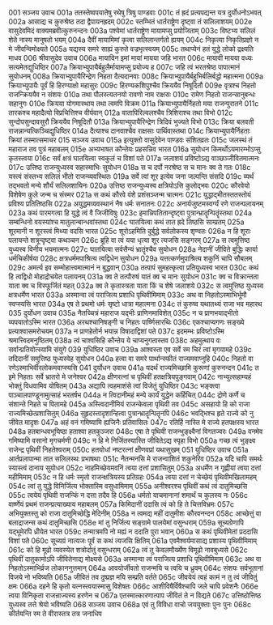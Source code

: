 001	सञ्जय उवाच
001a	ततस्तेष्वपयातेषु रथेषु त्रिषु पाण्डवाः
001c	तं ह्रदं प्रत्यपद्यन्त यत्र दुर्योधनोऽभवत्
002a	आसाद्य च कुरुश्रेष्ठ तदा द्वैपायनह्रदम्
002c	स्तम्भितं धार्तराष्ट्रेण दृष्ट्वा तं सलिलाशयम्
002e	वासुदेवमिदं वाक्यमब्रवीत्कुरुनन्दनः
003a	पश्येमां धार्तराष्ट्रेण मायामप्सु प्रयोजिताम्
003c	विष्टभ्य सलिलं शेते नास्य मानुषतो भयम्
004a	दैवीं मायामिमां कृत्वा सलिलान्तर्गतो ह्ययम्
004c	निकृत्या निकृतिप्रज्ञो न मे जीवन्विमोक्ष्यते
005a	यद्यस्य समरे साह्यं कुरुते वज्रभृत्स्वयम्
005c	तथाप्येनं हतं युद्धे लोको द्रक्ष्यति माधव
006	श्रीवासुदेव उवाच
006a	मायाविन इमां मायां मायया जहि भारत
006c	मायावी मायया वध्यः सत्यमेतद्युधिष्ठिर
007a	क्रियाभ्युपायैर्बहुलैर्मायामप्सु प्रयोज्य ह
007c	जहि त्वं भरतश्रेष्ठ पापात्मानं सुयोधनम्
008a	क्रियाभ्युपायैरिन्द्रेण निहता दैत्यदानवाः
008c	क्रियाभ्युपायैर्बहुभिर्बलिर्बद्धो महात्मना
009a	क्रियाभ्युपायैः पूर्वं हि हिरण्याक्षो महासुरः
009c	हिरण्यकशिपुश्चैव क्रिययैव निषूदितौ
009e	वृत्रश्च निहतो राजन्क्रिययैव न संशयः
010a	तथा पौलस्त्यतनयो रावणो नाम राक्षसः
010c	रामेण निहतो राजन्सानुबन्धः सहानुगः
010e	क्रियया योगमास्थाय तथा त्वमपि विक्रम
011a	क्रियाभ्युपायैर्निहतो मया राजन्पुरातने
011c	तारकश्च महादैत्यो विप्रचित्तिश्च वीर्यवान्
012a	वातापिरिल्वलश्चैव त्रिशिराश्च तथा विभो
012c	सुन्दोपसुन्दावसुरौ क्रिययैव निषूदितौ
013a	क्रियाभ्युपायैरिन्द्रेण त्रिदिवं भुज्यते विभो
013c	क्रिया बलवती राजन्नान्यत्किञ्चिद्युधिष्ठिर
014a	दैत्याश्च दानवाश्चैव राक्षसाः पार्थिवास्तथा
014c	क्रियाभ्युपायैर्निहताः क्रियां तस्मात्समाचर
015	सञ्जय उवाच
015a	इत्युक्तो वासुदेवेन पाण्डवः संशितव्रतः
015c	जलस्थं तं महाराज तव पुत्रं महाबलम्
015e	अभ्यभाषत कौन्तेयः प्रहसन्निव भारत
016a	सुयोधन किमर्थोऽयमारम्भोऽप्सु कृतस्त्वया
016c	सर्वं क्षत्रं घातयित्वा स्वकुलं च विशां पते
017a	जलाशयं प्रविष्टोऽद्य वाञ्छञ्जीवितमात्मनः
017c	उत्तिष्ठ राजन्युध्यस्व सहास्माभिः सुयोधन
018a	स च दर्पो नरश्रेष्ठ स च मानः क्व ते गतः
018c	यस्त्वं संस्तभ्य सलिलं भीतो राजन्व्यवस्थितः
019a	सर्वे त्वां शूर इत्येव जना जल्पन्ति संसदि
019c	व्यर्थं तद्भवतो मन्ये शौर्यं सलिलशायिनः
020a	उत्तिष्ठ राजन्युध्यस्व क्षत्रियोऽसि कुलोद्भवः
020c	कौरवेयो विशेषेण कुले जन्म च संस्मर
021a	स कथं कौरवे वंशे प्रशंसञ्जन्म चात्मनः
021c	युद्धाद्भीतस्ततस्तोयं प्रविश्य प्रतितिष्ठसि
022a	अयुद्धमव्यवस्थानं नैष धर्मः सनातनः
022c	अनार्यजुष्टमस्वर्ग्यं रणे राजन्पलायनम्
023a	कथं पारमगत्वा हि युद्धे त्वं वै जिजीविषुः
023c	इमान्निपतितान्दृष्ट्वा पुत्रान्भ्रातॄन्पितॄंस्तथा
024a	सम्बन्धिनो वयस्यांश्च मातुलान्बान्धवांस्तथा
024c	घातयित्वा कथं तात ह्रदे तिष्ठसि साम्प्रतम्
025a	शूरमानी न शूरस्त्वं मिथ्या वदसि भारत
025c	शूरोऽहमिति दुर्बुद्धे सर्वलोकस्य शृण्वतः
026a	न हि शूराः पलायन्ते शत्रून्दृष्ट्वा कथञ्चन
026c	ब्रूहि वा त्वं यया धृत्या शूर त्यजसि सङ्गरम्
027a	स त्वमुत्तिष्ठ युध्यस्व विनीय भयमात्मनः
027c	घातयित्वा सर्वसैन्यं भ्रातॄंश्चैव सुयोधन
028a	नेदानीं जीविते बुद्धिः कार्या धर्मचिकीर्षया
028c	क्षत्रधर्ममपाश्रित्य त्वद्विधेन सुयोधन
029a	यत्तत्कर्णमुपाश्रित्य शकुनिं चापि सौबलम्
029c	अमर्त्य इव सम्मोहात्त्वमात्मानं न बुद्धवान्
030a	तत्पापं सुमहत्कृत्वा प्रतियुध्यस्व भारत
030c	कथं हि त्वद्विधो मोहाद्रोचयेत पलायनम्
031a	क्व ते तत्पौरुषं यातं क्व च मानः सुयोधन
031c	क्व च विक्रान्तता याता क्व च विस्फूर्जितं महत्
032a	क्व ते कृतास्त्रता याता किं च शेषे जलाशये
032c	स त्वमुत्तिष्ठ युध्यस्व क्षत्रधर्मेण भारत
033a	अस्मान्वा त्वं पराजित्य प्रशाधि पृथिवीमिमाम्
033c	अथ वा निहतोऽस्माभिर्भूमौ स्वप्स्यसि भारत
034a	एष ते प्रथमो धर्मः सृष्टो धात्रा महात्मना
034c	तं कुरुष्व यथातथ्यं राजा भव महारथ
035	दुर्योधन उवाच
035a	नैतच्चित्रं महाराज यद्भीः प्राणिनमाविशेत्
035c	न च प्राणभयाद्भीतो व्यपयातोऽस्मि भारत
036a	अरथश्चानिषङ्गी च निहतः पार्ष्णिसारथिः
036c	एकश्चाप्यगणः सङ्ख्ये प्रत्याश्वासमरोचयम्
037a	न प्राणहेतोर्न भयान्न विषादाद्विशां पते
037c	इदमम्भः प्रविष्टोऽस्मि श्रमात्त्विदमनुष्ठितम्
038a	त्वं चाश्वसिहि कौन्तेय ये चाप्यनुगतास्तव
038c	अहमुत्थाय वः सर्वान्प्रतियोत्स्यामि संयुगे
039	युधिष्ठिर उवाच
039a	आश्वस्ता एव सर्वे स्म चिरं त्वां मृगयामहे
039c	तदिदानीं समुत्तिष्ठ युध्यस्वेह सुयोधन
040a	हत्वा वा समरे पार्थान्स्फीतं राज्यमवाप्नुहि
040c	निहतो वा रणेऽस्माभिर्वीरलोकमवाप्स्यसि
041	दुर्योधन उवाच
041a	यदर्थं राज्यमिच्छामि कुरूणां कुरुनन्दन
041c	त इमे निहताः सर्वे भ्रातरो मे जनेश्वर
042a	क्षीणरत्नां च पृथिवीं हतक्षत्रियपुङ्गवाम्
042c	नाभ्युत्सहाम्यहं भोक्तुं विधवामिव योषितम्
043a	अद्यापि त्वहमाशंसे त्वां विजेतुं युधिष्ठिर
043c	भङ्क्त्वा पाञ्चालपाण्डूनामुत्साहं भरतर्षभ
044a	न त्विदानीमहं मन्ये कार्यं युद्धेन कर्हिचित्
044c	द्रोणे कर्णे च संशान्ते निहते च पितामहे
045a	अस्त्विदानीमियं राजन्केवला पृथिवी तव
045c	असहायो हि को राजा राज्यमिच्छेत्प्रशासितुम्
046a	सुहृदस्तादृशान्हित्वा पुत्रान्भ्रातॄन्पितॄनपि
046c	भवद्भिश्च हृते राज्ये को नु जीवेत मादृशः
047a	अहं वनं गमिष्यामि ह्यजिनैः प्रतिवासितः
047c	रतिर्हि नास्ति मे राज्ये हतपक्षस्य भारत
048a	हतबान्धवभूयिष्ठा हताश्वा हतकुञ्जरा
048c	एषा ते पृथिवी राजन्भुङ्क्ष्वैनां विगतज्वरः
049a	वनमेव गमिष्यामि वसानो मृगचर्मणी
049c	न हि मे निर्जितस्यास्ति जीवितेऽद्य स्पृहा विभो
050a	गच्छ त्वं भुङ्क्ष्व राजेन्द्र पृथिवीं निहतेश्वराम्
050c	हतयोधां नष्टरत्नां क्षीणवप्रां यथासुखम्
051	युधिष्ठिर उवाच
051a	आर्तप्रलापान्मा तात सलिलस्थः प्रभाषथाः
051c	नैतन्मनसि मे राजन्वाशितं शकुनेरिव
052a	यदि चापि समर्थः स्यास्त्वं दानाय सुयोधन
052c	नाहमिच्छेयमवनिं त्वया दत्तां प्रशासितुम्
053a	अधर्मेण न गृह्णीयां त्वया दत्तां महीमिमाम्
053c	न हि धर्मः स्मृतो राजन्क्षत्रियस्य प्रतिग्रहः
054a	त्वया दत्तां न चेच्छेयं पृथिवीमखिलामहम्
054c	त्वां तु युद्धे विनिर्जित्य भोक्तास्मि वसुधामिमाम्
055a	अनीश्वरश्च पृथिवीं कथं त्वं दातुमिच्छसि
055c	त्वयेयं पृथिवी राजन्किं न दत्ता तदैव हि
056a	धर्मतो याचमानानां शमार्थं च कुलस्य नः
056c	वार्ष्णेयं प्रथमं राजन्प्रत्याख्याय महाबलम्
057a	किमिदानीं ददासि त्वं को हि ते चित्तविभ्रमः
057c	अभियुक्तस्तु को राजा दातुमिच्छेद्धि मेदिनीम्
058a	न त्वमद्य महीं दातुमीशः कौरवनन्दन
058c	आच्छेत्तुं वा बलाद्राजन्स कथं दातुमिच्छसि
058e	मां तु निर्जित्य सङ्ग्रामे पालयेमां वसुन्धराम्
059a	सूच्यग्रेणापि यद्भूमेरपि ध्रीयेत भारत
059c	तन्मात्रमपि नो मह्यं न ददाति पुरा भवान्
060a	स कथं पृथिवीमेतां प्रददासि विशां पते
060c	सूच्यग्रं नात्यजः पूर्वं स कथं त्यजसि क्षितिम्
061a	एवमैश्वर्यमासाद्य प्रशास्य पृथिवीमिमाम्
061c	को हि मूढो व्यवस्येत शत्रोर्दातुं वसुन्धराम्
062a	त्वं तु केवलमौर्ख्येण विमूढो नावबुध्यसे
062c	पृथिवीं दातुकामोऽपि जीवितेनाद्य मोक्ष्यसे
063a	अस्मान्वा त्वं पराजित्य प्रशाधि पृथिवीमिमाम्
063c	अथ वा निहतोऽस्माभिर्व्रज लोकाननुत्तमान्
064a	आवयोर्जीवतो राजन्मयि च त्वयि च ध्रुवम्
064c	संशयः सर्वभूतानां विजये नो भविष्यति
065a	जीवितं तव दुष्प्रज्ञ मयि सम्प्रति वर्तते
065c	जीवयेयं त्वहं कामं न तु त्वं जीवितुं क्षमः
066a	दहने हि कृतो यत्नस्त्वयास्मासु विशेषतः
066c	आशीविषैर्विषैश्चापि जले चापि प्रवेशनैः
066e	त्वया विनिकृता राजन्राज्यस्य हरणेन च
067a	एतस्मात्कारणात्पाप जीवितं ते न विद्यते
067c	उत्तिष्ठोत्तिष्ठ युध्यस्व तत्ते श्रेयो भविष्यति
068	सञ्जय उवाच
068a	एवं तु विविधा वाचो जययुक्ताः पुनः पुनः
068c	कीर्तयन्ति स्म ते वीरास्तत्र तत्र जनाधिप
